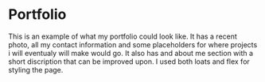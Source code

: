 # Portfolio
This is an example of what my portfolio could look like.
It has a recent photo, all my contact information and some placeholders for where projects i will eventualy will make would go.
It also has and about me section with a short discription that can be improved upon.
I used both loats and flex for styling the page.